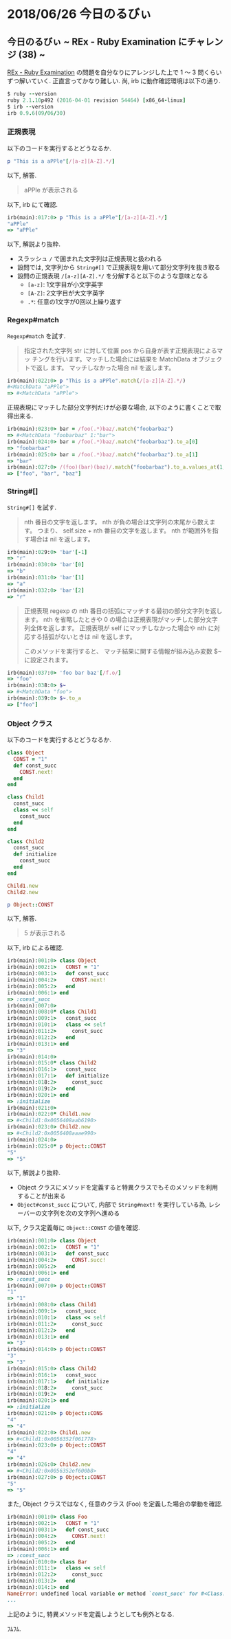 # 2018/06/26 今日のるびぃ

## 今日のるびぃ ~ REx - Ruby Examination にチャレンジ (38) ~

[REx - Ruby Examination](https://rex.libertyfish.co.jp/) の問題を自分なりにアレンジした上で 1 〜 3 問くらいずつ解いていく. 正直言ってかなり難しい. 尚, irb に動作確認環境は以下の通り.

```ruby
$ ruby --version
ruby 2.1.10p492 (2016-04-01 revision 54464) [x86_64-linux]
$ irb --version
irb 0.9.6(09/06/30)
```

### 正規表現

以下のコードを実行するとどうなるか.

```ruby
p "This is a aPPle"[/[a-z][A-Z].*/]
```

以下, 解答.

> aPPle が表示される

以下, irb にて確認.

```ruby
irb(main):017:0> p "This is a aPPle"[/[a-z][A-Z].*/]
"aPPle"
=> "aPPle"
```

以下, 解説より抜粋.

* スラッシュ `/` で囲まれた文字列は正規表現と扱われる
* 設問では, 文字列から `String#[]` で正規表現を用いて部分文字列を抜き取る
* 設問の正規表現 `/[a-z][A-Z].*/` を分解すると以下のような意味となる
    * `[a-z]`: 1文字目が小文字英字
    * `[A-Z]`: 2文字目が大文字英字
    * `.*`: 任意の1文字が0回以上繰り返す

### Regexp#match

`Regexp#match` を試す.

> 指定された文字列 str に対して位置 pos から自身が表す正規表現によるマッ チングを行います。マッチした場合には結果を MatchData オブジェクトで返し ます。 マッチしなかった場合 nil を返します。

```ruby
irb(main):022:0> p "This is a aPPle".match(/[a-z][A-Z].*/)
#<MatchData "aPPle">
=> #<MatchData "aPPle">
```

正規表現にマッチした部分文字列だけが必要な場合, 以下のように書くことで取得出来る.

```ruby
irb(main):023:0> bar = /foo(.*)baz/.match("foobarbaz")
=> #<MatchData "foobarbaz" 1:"bar">
irb(main):024:0> bar = /foo(.*)baz/.match("foobarbaz").to_a[0]
=> "foobarbaz"
irb(main):025:0> bar = /foo(.*)baz/.match("foobarbaz").to_a[1]
=> "bar"
irb(main):027:0> /(foo)(bar)(baz)/.match("foobarbaz").to_a.values_at(1,2,3)
=> ["foo", "bar", "baz"]
```

### String#[]

`String#[]` を試す.

> nth 番目の文字を返します。 nth が負の場合は文字列の末尾から数えます。 つまり、 self.size + nth 番目の文字を返します。
> nth が範囲外を指す場合は nil を返します。

```ruby
irb(main):029:0> 'bar'[-1]
=> "r"
irb(main):030:0> 'bar'[0]
=> "b"
irb(main):031:0> 'bar'[1]
=> "a"
irb(main):032:0> 'bar'[2]
=> "r"
```

> 正規表現 regexp の nth 番目の括弧にマッチする最初の部分文字列を返します。 nth を省略したときや 0 の場合は正規表現がマッチした部分文字列全体を返します。 正規表現が self にマッチしなかった場合や nth に対応する括弧がないときは nil を返します。
>
>このメソッドを実行すると、 マッチ結果に関する情報が組み込み変数 $~ に設定されます。

```ruby
irb(main):037:0> 'foo bar baz'[/f.o/]
=> "foo"
irb(main):038:0> $~
=> #<MatchData "foo">
irb(main):039:0> $~.to_a
=> ["foo"]
```

### Object クラス

以下のコードを実行するとどうなるか.

```ruby
class Object
  CONST = "1"
  def const_succ
    CONST.next!
  end
end

class Child1
  const_succ
  class << self
    const_succ
  end
end

class Child2
  const_succ
  def initialize
    const_succ
  end
end

Child1.new
Child2.new

p Object::CONST
```

以下, 解答.

> 5 が表示される

以下, irb による確認.

```ruby
irb(main):001:0> class Object
irb(main):002:1>   CONST = "1"
irb(main):003:1>   def const_succ
irb(main):004:2>     CONST.next!
irb(main):005:2>   end
irb(main):006:1> end
=> :const_succ
irb(main):007:0> 
irb(main):008:0* class Child1
irb(main):009:1>   const_succ
irb(main):010:1>   class << self
irb(main):011:2>     const_succ
irb(main):012:2>   end
irb(main):013:1> end
=> "3"
irb(main):014:0> 
irb(main):015:0* class Child2
irb(main):016:1>   const_succ
irb(main):017:1>   def initialize
irb(main):018:2>     const_succ
irb(main):019:2>   end
irb(main):020:1> end
=> :initialize
irb(main):021:0> 
irb(main):022:0* Child1.new
=> #<Child1:0x0056408aab6190>
irb(main):023:0> Child2.new
=> #<Child2:0x0056408aaae990>
irb(main):024:0> 
irb(main):025:0* p Object::CONST
"5"
=> "5"
```

以下, 解説より抜粋.

* Object クラスにメソッドを定義すると特異クラスでもそのメソッドを利用することが出来る
* `Object#const_succ` について, 内部で `String#next!` を実行している為, レシーバーの文字列を次の文字列へ進める

以下, クラス定義毎に `Object::CONST` の値を確認.

```ruby
irb(main):001:0> class Object
irb(main):002:1>   CONST = "1"
irb(main):003:1>   def const_succ
irb(main):004:2>     CONST.succ!
irb(main):005:2>   end
irb(main):006:1> end
=> :const_succ
irb(main):007:0> p Object::CONST
"1"
=> "1"
irb(main):008:0> class Child1
irb(main):009:1>   const_succ
irb(main):010:1>   class << self
irb(main):011:2>     const_succ
irb(main):012:2>   end
irb(main):013:1> end
=> "3"
irb(main):014:0> p Object::CONST          
"3"
=> "3"
irb(main):015:0> class Child2
irb(main):016:1>   const_succ
irb(main):017:1>   def initialize
irb(main):018:2>     const_succ
irb(main):019:2>   end
irb(main):020:1> end
=> :initialize
irb(main):021:0> p Object::CONS                       
"4"
=> "4"
irb(main):022:0> Child1.new
=> #<Child1:0x0056352f061778>
irb(main):023:0> p Object::CONST
"4"
=> "4"
irb(main):026:0> Child2.new                        
=> #<Child2:0x0056352ef600b8>
irb(main):027:0> p Object::CONST
"5"
=> "5"
```

また, Object クラスではなく, 任意のクラス (Foo) を定義した場合の挙動を確認.

```ruby
irb(main):001:0> class Foo
irb(main):002:1>   CONST = "1"
irb(main):003:1>   def const_succ
irb(main):004:2>     CONST.next!
irb(main):005:2>   end
irb(main):006:1> end
=> :const_succ
irb(main):010:0> class Bar
irb(main):011:1>   class << self
irb(main):012:2>     const_succ
irb(main):013:2>   end
irb(main):014:1> end
NameError: undefined local variable or method `const_succ' for #<Class:Bar>
...
```

上記のように, 特異メソッドを定義しようとしても例外となる.

ﾌﾑﾌﾑ.
